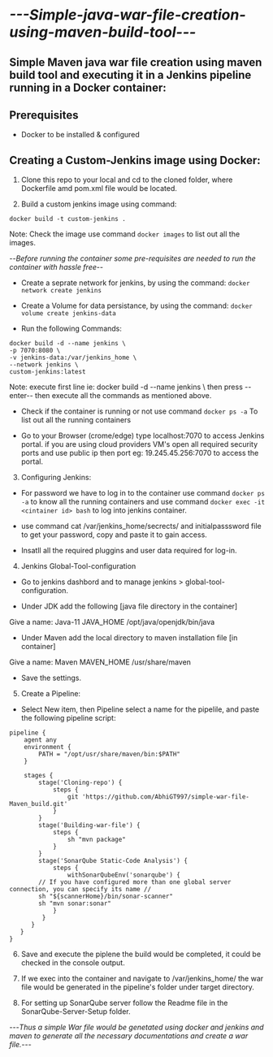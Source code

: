 # *---Simple-java-war-file-creation-using-maven-build-tool---*


## Simple Maven java war file creation using maven build tool and executing it in a Jenkins pipeline running in a Docker container: 

## Prerequisites

- Docker to be installed & configured

## Creating a Custom-Jenkins image using Docker:

1. Clone this repo to your local and cd to the cloned folder, where Dockerfile amd pom.xml file would be located.

2. Build a custom jenkins image using command:

``` docker build -t custom-jenkins . ```

Note: Check the image use command ``` docker images ``` to list out all the images.

--*Before running the container some pre-requisites are needed to run the container with hassle free*--

- Create a seprate network for jenkins, by using the command: ``` docker network create jenkins ```

- Create a Volume for data persistance, by using the command: ``` docker volume create jenkins-data ```

- Run the following Commands:

``` 
docker build -d --name jenkins \
-p 7070:8080 \
-v jenkins-data:/var/jenkins_home \
--network jenkins \
custom-jenkins:latest 
```

Note: execute first line ie: docker build -d --name jenkins \  then press --enter-- then execute all the commands as mentioned above.

- Check if the container is running or not use command ``` docker ps -a ``` To list out all the running containers

- Go to your Browser (crome/edge) type localhost:7070 to access Jenkins portal. if you are using cloud providers VM's open all required security ports and use public ip then port eg: 19.245.45.256:7070 to access the portal.

3. Configuring Jenkins:

- For password we have to log in to the container use command ``` docker ps -a ```  to know all the running containers and use command ``` docker exec -it <cintainer id> bash ``` to log into jenkins container.

- use command cat /var/jenkins_home/secrects/ and initialpasssword file to get your password, copy and paste it to gain access. 

- Insatll all the required pluggins and user data required for log-in.

4. Jenkins Global-Tool-configuration

- Go to jenkins dashbord and to manage jenkins > global-tool-configuration.

- Under JDK add the following [java file directory in the container]

Give a name: Java-11
JAVA_HOME /opt/java/openjdk/bin/java

- Under Maven add the local directory to maven installation file [in container]

Give a name: Maven
MAVEN_HOME /usr/share/maven

- Save the settings.

5. Create a Pipeline:

- Select New item, then Pipeline select a name for the pipelile, and paste the following pipeline script:

```
pipeline {
    agent any
    environment {
        PATH = "/opt/usr/share/maven/bin:$PATH"
    }

    stages {
        stage('Cloning-repo') {
            steps {
                git 'https://github.com/AbhiGT997/simple-war-file-Maven_build.git'
            }
        }
        stage('Building-war-file') {
            steps {
                sh "mvn package"
            }
        }
        stage('SonarQube Static-Code Analysis') {
            steps {
                withSonarQubeEnv('sonarqube') { 
        // If you have configured more than one global server connection, you can specify its name //      
        sh "${scannerHome}/bin/sonar-scanner"
        sh "mvn sonar:sonar"
            }
         }
      }
   }
}
```
6. Save and execute the piplene the build would be completed, it could be checked in the console output.

7. If we exec into the container and navigate to /var/jenkins_home/ the war file would be generated in the pipeline's folder under target directory. 

8. For setting up SonarQube server follow the Readme file in the SonarQube-Server-Setup folder. 

---*Thus a simple War file would be genetated using docker and jenkins and maven to generate all the necessary documentations and create a war file.*---
